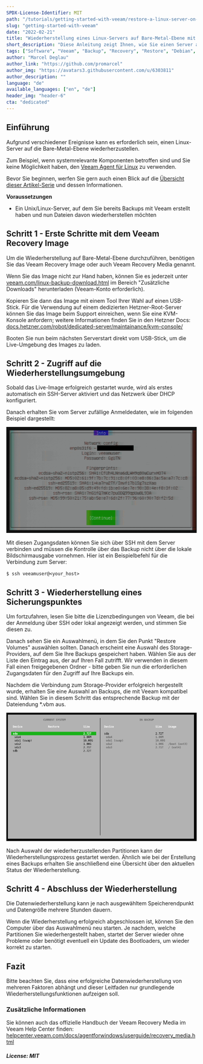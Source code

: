 ```yaml
---
SPDX-License-Identifier: MIT
path: "/tutorials/getting-started-with-veeam/restore-a-linux-server-on-bare-metal-level-with-the-veeam-recovery-image/de"
slug: "getting-started-with-veeam"
date: "2022-02-21"
title: "Wiederherstellung eines Linux-Servers auf Bare-Metal-Ebene mit dem Veeam Recovery Image"
short_description: "Diese Anleitung zeigt Ihnen, wie Sie einen Server auf Bare-Metal-Ebene mit dem Veeam Recovery Image für Linux wiederherstellen können."
tags: ["Software", "Veeam", "Backup", "Recovery", "Restore", "Debian", "Ubuntu", "Linux", "Tools"]
author: "Marcel Deglau"
author_link: "https://github.com/promarcel"
author_img: "https://avatars3.githubusercontent.com/u/6303811"
author_description: ""
language: "de"
available_languages: ["en", "de"]
header_img: "header-6"
cta: "dedicated"
---
```


## Einführung

Aufgrund verschiedener Ereignisse kann es erforderlich sein, einen Linux-Server auf die Bare-Metal-Ebene wiederherzustellen.

Zum Beispiel, wenn systemrelevante Komponenten betroffen sind und Sie keine Möglichkeit haben, den [Veeam Agent für Linux](/tutorials/getting-started-with-veeam/restoring-files-or-snapshots-with-the-veeam-agent-for-linux/de) zu verwenden.

Bevor Sie beginnen, werfen Sie gern auch einen Blick auf die [Übersicht dieser Artikel-Serie](/tutorials/getting-started-with-veeam/de) und dessen Informationen.

**Voraussetzungen**

* Ein Unix/Linux-Server, auf dem Sie bereits Backups mit Veeam erstellt haben und nun Dateien davon wiederherstellen möchten

## Schritt 1 - Erste Schritte mit dem Veeam Recovery Image

Um die Wiederherstellung auf Bare-Metal-Ebene durchzuführen, benötigen Sie das Veeam Recovery Image oder auch Veeam Recovery Media genannt.

Wenn Sie das Image nicht zur Hand haben, können Sie es jederzeit unter [veeam.com/linux-backup-download.html](https://www.veeam.com/linux-backup-download.html) im Bereich "Zusätzliche Downloads" herunterladen (Veeam-Konto erforderlich).

Kopieren Sie dann das Image mit einem Tool Ihrer Wahl auf einen USB-Stick. Für die Verwendung auf einem dedizierten Hetzner-Root-Server können Sie das Image beim Support einreichen, wenn Sie eine KVM-Konsole anfordern; weitere Informationen finden Sie in den Hetzner Docs: [docs.hetzner.com/robot/dedicated-server/maintainance/kvm-console/](https://docs.hetzner.com/robot/dedicated-server/maintainance/kvm-console/#using-a-usb-stick)

Booten Sie nun beim nächsten Serverstart direkt vom USB-Stick, um die Live-Umgebung des Images zu laden.

## Schritt 2 - Zugriff auf die Wiederherstellungsumgebung

Sobald das Live-Image erfolgreich gestartet wurde, wird als erstes automatisch ein SSH-Server aktiviert und das Netzwerk über DHCP konfiguriert. 

Danach erhalten Sie vom Server zufällige Anmeldedaten, wie im folgenden Beispiel dargestellt:

![Wiederherstellungsumgebung](images/14-vri-info.png)

Mit diesen Zugangsdaten können Sie sich über SSH mit dem Server verbinden und müssen die Kontrolle über das Backup nicht über die lokale Bildschirmausgabe vornehmen. Hier ist ein Beispielbefehl für die Verbindung zum Server:

```console
$ ssh veeamuser@<your_host>
```

## Schritt 3 - Wiederherstellung eines Sicherungspunktes

Um fortzufahren, lesen Sie bitte die Lizenzbedingungen von Veeam, die bei der Anmeldung über SSH oder lokal angezeigt werden, und stimmen Sie diesen zu.

Danach sehen Sie ein Auswahlmenü, in dem Sie den Punkt "Restore Volumes" auswählen sollten. Danach erscheint eine Auswahl des Storage-Providers, auf dem Sie Ihre Backups gespeichert haben. Wählen Sie aus der Liste den Eintrag aus, der auf Ihren Fall zutrifft. Wir verwenden in diesem Fall einen freigegebenen Ordner - bitte geben Sie nun die erforderlichen Zugangsdaten für den Zugriff auf Ihre Backups ein.

Nachdem die Verbindung zum Storage-Provider erfolgreich hergestellt wurde, erhalten Sie eine Auswahl an Backups, die mit Veeam kompatibel sind. Wählen Sie in diesem Schritt das entsprechende Backup mit der Dateiendung *.vbm aus.

![Wiederherstellungsinformationen](images/15-vri-restore.png)

Nach Auswahl der wiederherzustellenden Partitionen kann der Wiederherstellungsprozess gestartet werden. Ähnlich wie bei der Erstellung eines Backups erhalten Sie anschließend eine Übersicht über den aktuellen Status der Wiederherstellung.

## Schritt 4 - Abschluss der Wiederherstellung

Die Datenwiederherstellung kann je nach ausgewähltem Speicherendpunkt und Datengröße mehrere Stunden dauern.

Wenn die Wiederherstellung erfolgreich abgeschlossen ist, können Sie den Computer über das Auswahlmenü neu starten. Je nachdem, welche Partitionen Sie wiederhergestellt haben, startet der Server wieder ohne Probleme oder benötigt eventuell ein Update des Bootloaders, um wieder korrekt zu starten.

## Fazit

Bitte beachten Sie, dass eine erfolgreiche Datenwiederherstellung von mehreren Faktoren abhängt und dieser Leitfaden nur grundlegende Wiederherstellungsfunktionen aufzeigen soll.

### Zusätzliche Informationen

Sie können auch das offizielle Handbuch der Veeam Recovery Media im Veeam Help Center finden: [helpcenter.veeam.com/docs/agentforwindows/userguide/recovery_media.html](https://helpcenter.veeam.com/docs/agentforwindows/userguide/recovery_media.html?ver=50)

##### License: MIT

<!--

Contributor's Certificate of Origin

By making a contribution to this project, I certify that:

(a) The contribution was created in whole or in part by me and I have
    the right to submit it under the license indicated in the file; or

(b) The contribution is based upon previous work that, to the best of my
    knowledge, is covered under an appropriate license and I have the
    right under that license to submit that work with modifications,
    whether created in whole or in part by me, under the same license
    (unless I am permitted to submit under a different license), as
    indicated in the file; or

(c) The contribution was provided directly to me by some other person
    who certified (a), (b) or (c) and I have not modified it.

(d) I understand and agree that this project and the contribution are
    public and that a record of the contribution (including all personal
    information I submit with it, including my sign-off) is maintained
    indefinitely and may be redistributed consistent with this project
    or the license(s) involved.

Signed-off-by: Marcel Deglau <marcel.deglau@hetzner.com>

-->
